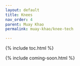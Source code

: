 ```yaml
---
layout: default
title: Knees
nav_order: 4
parent: Muay Khao
permalink: muay-khao/knee-tech

---
```


{% include toc.html %}

{% include coming-soon.html %}

